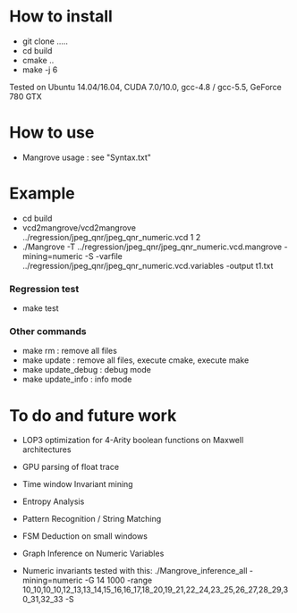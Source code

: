 
# How to install #

* git clone .....
* cd build
* cmake ..
* make -j 6

Tested on Ubuntu 14.04/16.04, CUDA 7.0/10.0, gcc-4.8 / gcc-5.5, GeForce 780 GTX

# How to use #

* Mangrove usage : see "Syntax.txt"

# Example #

* cd build
* vcd2mangrove/vcd2mangrove ../regression/jpeg_qnr/jpeg_qnr_numeric.vcd 1 2
* ./Mangrove -T ../regression/jpeg_qnr/jpeg_qnr_numeric.vcd.mangrove -mining=numeric -S -varfile ../regression/jpeg_qnr/jpeg_qnr_numeric.vcd.variables -output t1.txt

### Regression test ###

* make test

### Other commands ###

* make rm : remove all files
* make update : remove all files, execute cmake, execute make
* make update_debug : debug mode
* make update_info : info mode

# To do and future work  #

* LOP3 optimization for 4-Arity boolean functions on Maxwell architectures
* GPU parsing of float trace
* Time window Invariant mining
* Entropy Analysis
* Pattern Recognition / String Matching
* FSM Deduction on small windows
* Graph Inference on Numeric Variables

* Numeric invariants tested with this:
./Mangrove_inference_all -mining=numeric -G 14 1000 -range 10_10,10_10,12_13,13_14,15_16,16_17,18_20,19_21,22_24,23_25,26_27,28_29,30_31,32_33 -S
